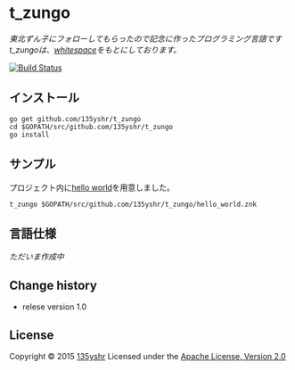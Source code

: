 t_zungo
========


_東北ずん子にフォローしてもらったので記念に作ったプログラミング言語です_
_t_zungoは、[whitespace](https://ja.wikipedia.org/wiki/Whitespace)をもとにしております。_

[![Build Status](https://travis-ci.org/135yshr/t_zungo.png?branch=master)](https://travis-ci.org/135yshr/t_zungo)

## インストール

```
go get github.com/135yshr/t_zungo
cd $GOPATH/src/github.com/135yshr/t_zungo
go install
```

## サンプル

プロジェクト内に[hello world](https://github.com/135yshr/t_zungo/blob/master/hello_world.umr)を用意しました。

```
t_zungo $GOPATH/src/github.com/135yshr/t_zungo/hello_world.znk
```

## 言語仕様

_ただいま作成中_

## Change history

- relese version 1.0

## License
Copyright &copy; 2015 [135yshr](https://github.com/135yshr)
Licensed under the [Apache License, Version 2.0][Apache]

[Apache]: http://www.apache.org/licenses/LICENSE-2.0
[MIT]: http://www.opensource.org/licenses/mit-license.php
[GPL]: http://www.gnu.org/licenses/gpl.html
